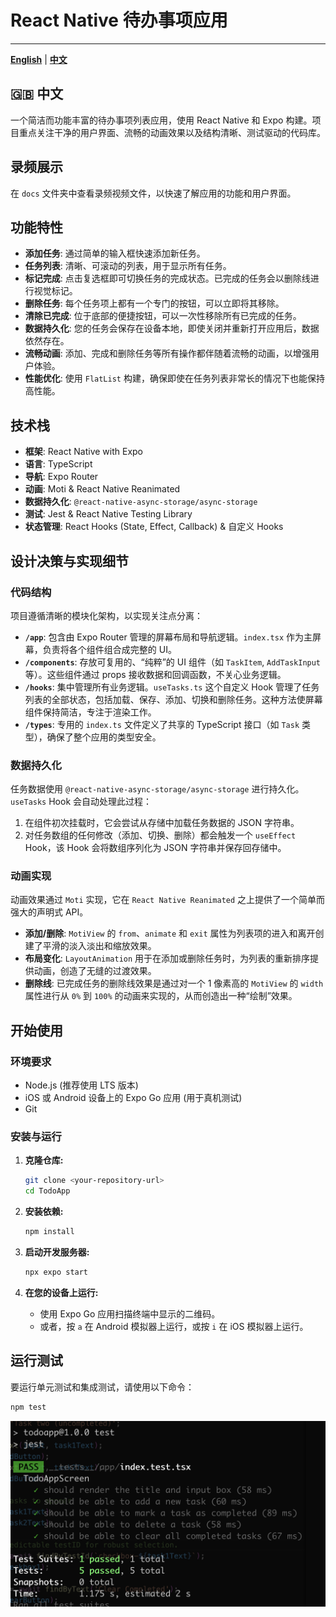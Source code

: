 # React Native 待办事项应用

---

[**English**](./README.md) | [**中文**](./README.zh-CN.md)

## 🇬🇧 中文

一个简洁而功能丰富的待办事项列表应用，使用 React Native 和 Expo 构建。项目重点关注干净的用户界面、流畅的动画效果以及结构清晰、测试驱动的代码库。

## 录频展示
在 `docs` 文件夹中查看录频视频文件，以快速了解应用的功能和用户界面。

## 功能特性

-   **添加任务**: 通过简单的输入框快速添加新任务。
-   **任务列表**: 清晰、可滚动的列表，用于显示所有任务。
-   **标记完成**: 点击复选框即可切换任务的完成状态。已完成的任务会以删除线进行视觉标记。
-   **删除任务**: 每个任务项上都有一个专门的按钮，可以立即将其移除。
-   **清除已完成**: 位于底部的便捷按钮，可以一次性移除所有已完成的任务。
-   **数据持久化**: 您的任务会保存在设备本地，即使关闭并重新打开应用后，数据依然存在。
-   **流畅动画**: 添加、完成和删除任务等所有操作都伴随着流畅的动画，以增强用户体验。
-   **性能优化**: 使用 `FlatList` 构建，确保即使在任务列表非常长的情况下也能保持高性能。

## 技术栈

-   **框架**: React Native with Expo
-   **语言**: TypeScript
-   **导航**: Expo Router
-   **动画**: Moti & React Native Reanimated
-   **数据持久化**: `@react-native-async-storage/async-storage`
-   **测试**: Jest & React Native Testing Library
-   **状态管理**: React Hooks (State, Effect, Callback) & 自定义 Hooks

## 设计决策与实现细节

### 代码结构

项目遵循清晰的模块化架构，以实现关注点分离：

-   **`/app`**: 包含由 Expo Router 管理的屏幕布局和导航逻辑。`index.tsx` 作为主屏幕，负责将各个组件组合成完整的 UI。
-   **`/components`**: 存放可复用的、“纯粹”的 UI 组件（如 `TaskItem`, `AddTaskInput` 等）。这些组件通过 props 接收数据和回调函数，不关心业务逻辑。
-   **`/hooks`**: 集中管理所有业务逻辑。`useTasks.ts` 这个自定义 Hook 管理了任务列表的全部状态，包括加载、保存、添加、切换和删除任务。这种方法使屏幕组件保持简洁，专注于渲染工作。
-   **`/types`**: 专用的 `index.ts` 文件定义了共享的 TypeScript 接口（如 `Task` 类型），确保了整个应用的类型安全。

### 数据持久化

任务数据使用 `@react-native-async-storage/async-storage` 进行持久化。`useTasks` Hook 会自动处理此过程：
1.  在组件初次挂载时，它会尝试从存储中加载任务数据的 JSON 字符串。
2.  对任务数组的任何修改（添加、切换、删除）都会触发一个 `useEffect` Hook，该 Hook 会将数组序列化为 JSON 字符串并保存回存储中。

### 动画实现

动画效果通过 `Moti` 实现，它在 `React Native Reanimated` 之上提供了一个简单而强大的声明式 API。
-   **添加/删除**: `MotiView` 的 `from`、`animate` 和 `exit` 属性为列表项的进入和离开创建了平滑的淡入淡出和缩放效果。
-   **布局变化**: `LayoutAnimation` 用于在添加或删除任务时，为列表的重新排序提供动画，创造了无缝的过渡效果。
-   **删除线**: 已完成任务的删除线效果是通过对一个 1 像素高的 `MotiView` 的 `width` 属性进行从 `0%` 到 `100%` 的动画来实现的，从而创造出一种“绘制”效果。

## 开始使用

### 环境要求

-   Node.js (推荐使用 LTS 版本)
-   iOS 或 Android 设备上的 Expo Go 应用 (用于真机测试)
-   Git

### 安装与运行

1.  **克隆仓库:**
    ```bash
    git clone <your-repository-url>
    cd TodoApp
    ```

2.  **安装依赖:**
    ```bash
    npm install
    ```

3.  **启动开发服务器:**
    ```bash
    npx expo start
    ```

4.  **在您的设备上运行:**
    -   使用 Expo Go 应用扫描终端中显示的二维码。
    -   或者，按 `a` 在 Android 模拟器上运行，或按 `i` 在 iOS 模拟器上运行。

## 运行测试

要运行单元测试和集成测试，请使用以下命令：
```bash
npm test
```

![](./docs/test_result.png)